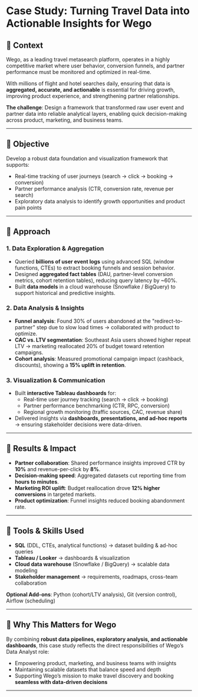 # Case Study: Turning Travel Data into Actionable Insights for Wego

## 🔎 Context  
Wego, as a leading travel metasearch platform, operates in a highly competitive market where user behavior, conversion funnels, and partner performance must be monitored and optimized in real-time.  

With millions of flight and hotel searches daily, ensuring that data is **aggregated, accurate, and actionable** is essential for driving growth, improving product experience, and strengthening partner relationships.  

**The challenge**: Design a framework that transformed raw user event and partner data into reliable analytical layers, enabling quick decision-making across product, marketing, and business teams.  

---

## 🔎 Objective  
Develop a robust data foundation and visualization framework that supports:  
- Real-time tracking of user journeys (search → click → booking → conversion)  
- Partner performance analysis (CTR, conversion rate, revenue per search)  
- Exploratory data analysis to identify growth opportunities and product pain points  

---

## 🔎 Approach  

### 1. Data Exploration & Aggregation  
- Queried **billions of user event logs** using advanced SQL (window functions, CTEs) to extract booking funnels and session behavior.  
- Designed **aggregated fact tables** (DAU, partner-level conversion metrics, cohort retention tables), reducing query latency by ~60%.  
- Built **data models** in a cloud warehouse (Snowflake / BigQuery) to support historical and predictive insights.  

### 2. Data Analysis & Insights  
- **Funnel analysis**: Found 30% of users abandoned at the "redirect-to-partner" step due to slow load times → collaborated with product to optimize.  
- **CAC vs. LTV segmentation**: Southeast Asia users showed higher repeat LTV → marketing reallocated 20% of budget toward retention campaigns.  
- **Cohort analysis**: Measured promotional campaign impact (cashback, discounts), showing a **15% uplift in retention**.  

### 3. Visualization & Communication  
- Built **interactive Tableau dashboards** for:  
  - Real-time user journey tracking (search → click → booking)  
  - Partner performance benchmarking (CTR, RPC, conversion)  
  - Regional growth monitoring (traffic sources, CAC, revenue share)  
- Delivered insights via **dashboards, presentations, and ad-hoc reports** → ensuring stakeholder decisions were data-driven.  

---

## 🔎 Results & Impact  
- **Partner collaboration**: Shared performance insights improved CTR by **10%** and revenue-per-click by **8%**.  
- **Decision-making speed**: Aggregated datasets cut reporting time from **hours to minutes**.  
- **Marketing ROI uplift**: Budget reallocation drove **12% higher conversions** in targeted markets.  
- **Product optimization**: Funnel insights reduced booking abandonment rate.  

---

## 🔎 Tools & Skills Used  
- **SQL** (DDL, CTEs, analytical functions) → dataset building & ad-hoc queries  
- **Tableau / Looker** → dashboards & visualization  
- **Cloud data warehouse** (Snowflake / BigQuery) → scalable data modeling  
- **Stakeholder management** → requirements, roadmaps, cross-team collaboration  

**Optional Add-ons**: Python (cohort/LTV analysis), Git (version control), Airflow (scheduling)  

---

## 🔎 Why This Matters for Wego  
By combining **robust data pipelines, exploratory analysis, and actionable dashboards**, this case study reflects the direct responsibilities of Wego’s Data Analyst role:  
- Empowering product, marketing, and business teams with insights  
- Maintaining scalable datasets that balance speed and depth  
- Supporting Wego’s mission to make travel discovery and booking **seamless with data-driven decisions**  

---
